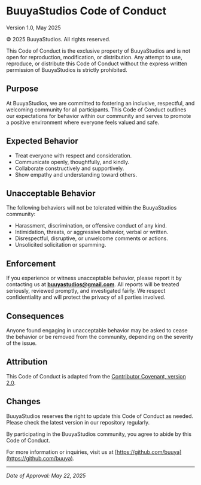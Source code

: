 # BuuyaStudios Code of Conduct

Version 1.0, May 2025

© 2025 BuuyaStudios. All rights reserved.

This Code of Conduct is the exclusive property of BuuyaStudios and is not open for reproduction, modification, or distribution. Any attempt to use, reproduce, or distribute this Code of Conduct without the express written permission of BuuyaStudios is strictly prohibited.

## Purpose

At BuuyaStudios, we are committed to fostering an inclusive, respectful, and welcoming community for all participants. This Code of Conduct outlines our expectations for behavior within our community and serves to promote a positive environment where everyone feels valued and safe.

## Expected Behavior

- Treat everyone with respect and consideration.  
- Communicate openly, thoughtfully, and kindly.  
- Collaborate constructively and supportively.  
- Show empathy and understanding toward others.

## Unacceptable Behavior

The following behaviors will not be tolerated within the BuuyaStudios community:

- Harassment, discrimination, or offensive conduct of any kind.  
- Intimidation, threats, or aggressive behavior, verbal or written.  
- Disrespectful, disruptive, or unwelcome comments or actions.  
- Unsolicited solicitation or spamming.

## Enforcement

If you experience or witness unacceptable behavior, please report it by contacting us at **buuyastudios@gmail.com**. All reports will be treated seriously, reviewed promptly, and investigated fairly. We respect confidentiality and will protect the privacy of all parties involved.

## Consequences

Anyone found engaging in unacceptable behavior may be asked to cease the behavior or be removed from the community, depending on the severity of the issue.

## Attribution

This Code of Conduct is adapted from the [Contributor Covenant, version 2.0](https://www.contributor-covenant.org/version/2/0/code_of_conduct.html).

## Changes

BuuyaStudios reserves the right to update this Code of Conduct as needed. Please check the latest version in our repository regularly.

By participating in the BuuyaStudios community, you agree to abide by this Code of Conduct.

For more information or inquiries, visit us at [https://github.com/buuya](https://github.com/buuya).

---

*Date of Approval: May 22, 2025*
